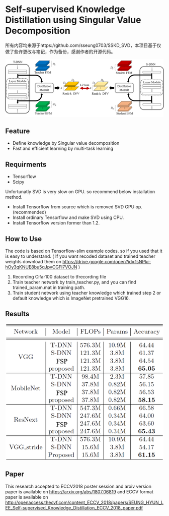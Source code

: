 # Self-supervised Knowledge Distillation using Singular Value Decomposition

所有内容均来源于https://github.com/sseung0703/SSKD_SVD，本项目基于仅做了些许更改与笔记，作为备份，感谢作者的开源代码。

![Alt text](dist.png)
## Feature
- Define knowledge by Singular value decomposition
- Fast and efficient learning by multi-task learning
 
## Requirments
- Tensorflow
- Scipy

Unfortunatly SVD is very slow on GPU. so  recommend below installation method.
- Install Tensorflow from source which is removed SVD GPU op.(recommended)
- Install ordinary Tensorflow and make SVD using CPU.
- Install Tensorflow version former than 1.2.

## How to Use
The code is based on Tensorflow-slim example codes. so if you used that it is easy to understand.
( If you want recoded dataset and trained teacher weights download them on https://drive.google.com/open?id=1sNPkr-hOy3qKNUE8bu5qJpvCGFI7VOJN )
1. Recording Cifar100 dataset to tfrecording file 
2. Train teacher network by train_teacher.py, and you can find trained_param.mat in training path.
3. Train student network using teacher knowledge which trained step 2 or default knowledge which is ImageNet pretrained VGG16.

## Results
![Alt text](results.png)

## Paper
This research accepted to ECCV2018 poster session
and arxiv version paper is available on https://arxiv.org/abs/1807.06819
and ECCV format paper is available on http://openaccess.thecvf.com/content_ECCV_2018/papers/SEUNG_HYUN_LEE_Self-supervised_Knowledge_Distillation_ECCV_2018_paper.pdf





